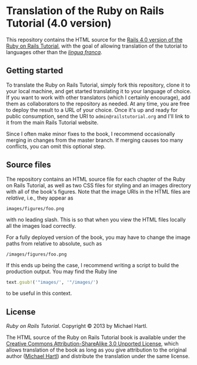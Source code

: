 # Translation of the Ruby on Rails Tutorial (4.0 version)

This repository contains the HTML source for the [Rails 4.0 version of the Ruby on Rails Tutorial](http://railstutorial.org/book?version=4.0), with the goal of allowing translation of the tutorial to languages other than the [*lingua franca*](http://en.wikipedia.org/wiki/Lingua_franca).

## Getting started

To translate the Ruby on Rails Tutorial, simply fork this repository, clone it to your local machine, and get started translating it to your language of choice. If you want to work with other translators (which I certainly encourage), add them as collaborators to the repository as needed. At any time, you are free to deploy the result to a URL of your choice. Once it's up and ready for public consumption, send the URI to `admin@railstutorial.org` and I'll link to it from the main Rails Tutorial website.

Since I often make minor fixes to the book, I recommend occasionally merging in changes from the master branch. If merging causes too many conflicts, you can omit this optional step.

## Source files

The repository contains an HTML source file for each chapter of the Ruby on Rails Tutorial, as well as two CSS files for styling and an images directory with all of the book's figures. Note that the image URIs in the HTML files are *relative*, i.e., they appear as

    images/figures/foo.png

with no leading slash. This is so that when you view the HTML files locally all the images load correctly.

For a fully deployed version of the book, you may have to change the image paths from relative to absolute, such as

    /images/figures/foo.png

If this ends up being the case, I recommend writing a script to build the production output. You may find the Ruby line

```ruby
text.gsub!('"images/', '"/images/')
```

to be useful in this context.

## License

*Ruby on Rails Tutorial*. Copyright &copy; 2013 by Michael Hartl.

The HTML source of the Ruby on Rails Tutorial book is available under the [Creative Commons Attribution-ShareAlike 3.0 Unported License](http://creativecommons.org/licenses/by-sa/3.0/), which allows translation of the book as long as you give attribution to the original author ([Michael Hartl](http://michaelhartl.com/)) and distribute the translation under the same license.